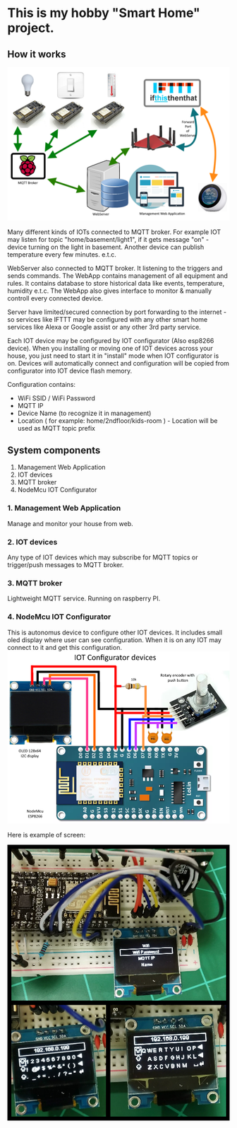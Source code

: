# This is my hobby "Smart Home" project. 

## How it works

![System diagram](https://github.com/Oleg-Imanilov/smart-home/blob/master/images/system-draft.png "System diagram")

Many different kinds of IOTs connected to MQTT broker. For example IOT may listen for topic "home/basement/light1", if it gets message "on" - device turning on the light in basement. Another device can publish temperature every few minutes. e.t.c.

WebServer also connected to MQTT broker. It listening to the triggers and sends commands. The WebApp contains management of all equipment and rules. It contains database to store historical data like events, temperature, humidity e.t.c. The WebApp also gives interface to monitor & manually controll every connected device.

Server have limited/secured connection by port forwarding to the internet - so services like IFTTT may be configured with any other smart home services like Alexa or Google assist or any other 3rd party service.

Each IOT device may be configured by IOT configurator (Also esp8266 device). When you installing or moving one of IOT devices across your house, you just need to start it in "install" mode when IOT configurator is on. Devices will automatically connect and configuration will be copied from configurator into IOT device flash memory. 

Configuration contains:
* WiFi SSID / WiFi Password 
* MQTT IP
* Device Name (to recognize it in management)
* Location ( for example: home/2ndfloor/kids-room ) - Location will be used as MQTT topic prefix


## System components
1. Management Web Application
2. IOT devices
3. MQTT broker 
4. NodeMcu IOT Configurator

### 1. Management Web Application

Manage and monitor your house from web.

### 2. IOT devices

Any type of IOT devices which may subscribe for MQTT topics or trigger/push messages to MQTT broker.

### 3. MQTT broker 

Lightweight MQTT service. Running on raspberry PI.

### 4. NodeMcu IOT Configurator

This is autonomus device to configure other IOT devices. It includes small oled display where user can see configuration. When it is on any IOT may connect to it and get this configuration.
![IOT Configurator](https://github.com/Oleg-Imanilov/smart-home/blob/master/images/iot-configurator-device.png "IOT Configurator")

Here is example of screen:

![IOT Configurator](https://github.com/Oleg-Imanilov/smart-home/blob/master/images/iot-configurator-proto.png "IOT Configurator")


